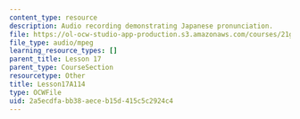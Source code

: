 ```yaml
---
content_type: resource
description: Audio recording demonstrating Japanese pronunciation.
file: https://ol-ocw-studio-app-production.s3.amazonaws.com/courses/21g-504-japanese-iv-spring-2009/2a5ecdfabb38aeceb15d415c5c2924c4_Lesson17A114.mp3
file_type: audio/mpeg
learning_resource_types: []
parent_title: Lesson 17
parent_type: CourseSection
resourcetype: Other
title: Lesson17A114
type: OCWFile
uid: 2a5ecdfa-bb38-aece-b15d-415c5c2924c4
---
```

